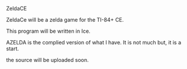 ZeldaCE

ZeldaCe will be a zelda game for the TI-84+ CE. 

This program will be written in Ice.

AZELDA is the complied version of what I have.  It is not much but, it is a start.

the source will be uploaded soon.
